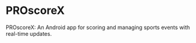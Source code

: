 # PROscoreX
PROscoreX: An Android app for scoring and managing sports events with real-time updates.
